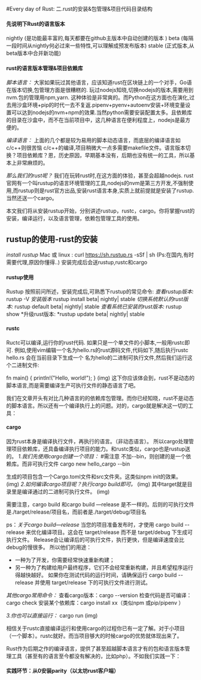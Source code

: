 #Every  day of Rust: 二.rust的安装&包管理&项目代码目录结构

#### 先说明下Rust的语言版本
nightly (是功能最丰富的,每天都要在github主版本中自动创建的版本 )
beta (每隔一段时间从nightly何必过来一些特性,可以理解成预发布版本)
stable  (正式版本,从beta版本中合并新功能)

#### rust的语言版本管理&项目依赖库
*脚本语言：*
大家如果玩过其他语言，应该知道rust在区块链上的一个对手，Go语在版本切换,包管理方面是很糟糕的. 玩过nodejs知晓,切换nodejs的版本,需要用到nvm.包的管理用npm,yarn. 这种体验是非常爽的。而Python在这方面也在演化,过去用沙盒环境+pip的时代一去不复返.pipenv+pyenv+autoenv安装+环境变量设置可以达到nodejs的nvm+npm的效果.当然python需要安装配置太多。且依赖库的目录在沙盒中，而不在当前项目中，这几种语言在便利程度上，nodejs是最方便的。

*编译语言：*
上面的几个都是较为易用的脚本动态语言，而底层的编译语言如c/c\++则很苦恼
 c/c\++的编译,项目稍微大一点多需要makefile文件。语言版本切换？项目依赖库？恩，历史原因，早期基本没有，后期也没有统一的工具，所以基本上非常麻烦的。

*那么我们的rust呢？*
我们在玩转rust时,在这方面的体验，甚至会超越nodejs.
 rust官网有一个叫rustup的语言环境管理的工具,nodejs的nvm是第三方开发,不强制使用,而rustup则是rust官方出品,安装rust语言本身,实质上就前提就是安装了rustup.当然还送一个cargo。


本文我们将从安装rustup开始，分别讲述rustup，rustc，cargo。你将掌握rust的安装，编译运行，以及语言管理，依赖包管理工具的使用。

## rustup的使用-rust的安装
*install rustup*
Mac 或 linux :
curl https://sh.rustup.rs -sSf | sh 
(Ps:在国内,有时需要代理,原因你懂得..)
安装完成后会送rustup,rustc和cargo

#### rustup使用
Rustup
按照前问所述，安装完成后,可熟悉下rustup的常见命令:
*查看rustup版本:* rustup -V
*安装版本* rustup install   beta| nightly| stable
*切换系统默认的rust版本:* rustup default   beta| nightly| stable
*查看系统已安装的rust版本:* rustup show
*升级rust版本: *rustup update  beta| nightly| stable

#### rustc
Ructc可以编译,运行你的rust代码. 如果只是一个单文件的小脚本,一般用rustc即可.
例如,使用vim编辑一个名为hello.rs的rust源码文件,代码如下,随后执行rustc hello.rs 会在当前目录下生成一个 名为hello的二进制可执行文件,然后我们运行这个二进制文件:

fn main() {
    println!("Hello, world!");
}
(img)
这下你应该体会到，rust不是动态的脚本语言,而是需要编译生产可执行文件的静态语言了吧。 


我们在文章开头有对比几种语言的的依赖库包管理。而你已经知晓，rust不是动态的脚本语言。所以还有一个编译执行上的问题。对的，cargo就是解决这一切的工具：

#### cargo
因为rust本身是编译执行文件，再执行的语言。（非动态语言）。
所以cargo处理管理项目依赖库，还具备编译执行项目的能力。和rustc类似，cargo也是rustup送的。
*1.我们先使用cargo创建一个项目：*
#需注意 不加--bin，则创建的是一个依赖库。而非可执行文件
cargo new hello\_cargo --bin 

生成的项目包含一个Cargo.toml文件和src文件夹。这类似npm init的效果。
(img)
*2.如何编译cargo项目呢？执行cargo build即可。*
(img)
其中target就是目录里是编译通过的二进制可执行文件。
(img)

需要注意，cargo build 和cargo build —release 是不一样的。后则的可执行文件是./target/release/项目名，而前者是./target/debug/项目名

ps：*关于cargo build—release*
当您的项目准备发布时，才使用 cargo build --release 来优化编译项目。这会在 target/release 而不是 target/debug 下生成可执行文件。
Release会让编译后的可执行文件，执行更快，但是编译速度会比debug的慢很多。
所以他们的用途：
+ 一种为了开发，你需要经常快速重新构建；
+ 另一种为了构建给用户最终程序，它们不会经常重新构建，并且希望程序运行得越快越好。
如果你在测试代码的运行时间，请确保运行 cargo build --release 并使用 target/release 下的可执行文件进行测试。

*其他cargo常用命令：*
查看cargo版本：cargo --version
检查代码是否可编译：cargo check
安装某个依赖库：cargo install xx（类似npm 或pip/pipenv ）

*3.你也可以直接运行：*
cargo run
(img)

相信关于rustc直接编译运行和使用cargo的过程你已有一定了解。对于小项目（一个脚本）。rustc就好。而当项目够大的时候cargo的优势就体现出来了。

Rust作为后期之作的编译语言，提供了甚至超越脚本语言才有的包和语言版本管理工具（甚至有的语言至今都没有解决的，比如php）。不如我们实践一下：

#### 实践环节：从0安装parity（以太坊rust客户端）
